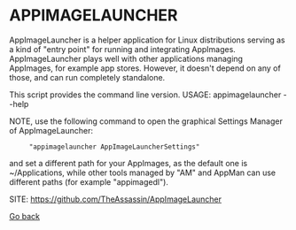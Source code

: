 # APPIMAGELAUNCHER

 AppImageLauncher is a helper application for Linux distributions 
 serving as a kind of "entry point" for running and integrating 
 AppImages.
  AppImageLauncher plays well with other applications managing 
 AppImages, for example app stores. However, it doesn't depend on 
 any of those, and can run completely standalone.
 
 This script provides the command line version.
 USAGE: appimagelauncher --help
 
 NOTE, use the following command to open the graphical Settings 
 Manager of AppImageLauncher:
 
         "appimagelauncher AppImageLauncherSettings"
         
 and set a different path for your AppImages, as the default one
 is ~/Applications, while other tools managed by "AM" and AppMan
 can use different paths (for example "appimagedl").
 
 SITE: https://github.com/TheAssassin/AppImageLauncher 

 [Go back](https://portable-linux-apps.github.io/apps.html)
